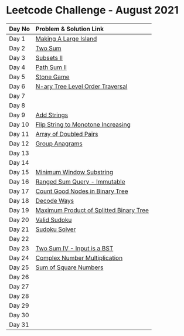 # Leetcode Challenge - August 2021





| Day No | Problem & Solution Link |
| :--- | :--- |
| Day 1 | [Making A Large Island](../../difficulty-based-problem-index/leetcode-hard/leetcode-827-making-a-large-island.md) |
| Day 2 | [Two Sum](../../difficulty-based-problem-index/leetcode-easy/leetcode-1-two-sum.md) |
| Day 3 | [Subsets II](../../difficulty-based-problem-index/leetcode-medium/leetcode-90-subsets-ii.md) |
| Day 4 | [Path Sum II](../../difficulty-based-problem-index/leetcode-medium/leetcode-113-path-sum-ii.md) |
| Day 5 | [Stone Game](../../difficulty-based-problem-index/leetcode-medium/leetcode-877-stone-game.md) |
| Day 6 | [N-ary Tree Level Order Traversal](../../difficulty-based-problem-index/leetcode-medium/leetcode-429-n-ary-tree-level-order-traversal.md) |
| Day 7 |  |
| Day 8 |  |
| Day 9 | [Add Strings](../../difficulty-based-problem-index/leetcode-easy/leetcode-415-add-strings.md) |
| Day 10 | [Flip String to Monotone Increasing](../../difficulty-based-problem-index/leetcode-medium/leetcode-926-flip-string-to-monotone-increasing.md) |
| Day 11 | [Array of Doubled Pairs](../../difficulty-based-problem-index/leetcode-medium/leetcode-954-array-of-doubled-pairs.md) |
| Day 12 | [Group Anagrams](../../difficulty-based-problem-index/leetcode-medium/leetcode-49-group-anagrams.md) |
| Day 13 |  |
| Day 14 |  |
| Day 15 | [Minimum Window Substring](../../difficulty-based-problem-index/leetcode-hard/leetcode-76-minimum-window-substring.md) |
| Day 16 | [Ranged Sum Query - Immutable](../../difficulty-based-problem-index/leetcode-easy/leetcode-303-range-sum-query-immutable.md) |
| Day 17 | [Count Good Nodes in Binary Tree](../../difficulty-based-problem-index/leetcode-medium/leetcode-1448-count-good-nodes-in-binary-tree.md) |
| Day 18 | [Decode Ways](../../difficulty-based-problem-index/leetcode-medium/leetcode-91-decode-ways.md) |
| Day 19 | [Maximum Product of Splitted Binary Tree](../../difficulty-based-problem-index/leetcode-medium/leetcode-1339-maximum-product-of-splitted-binary-tree.md) |
| Day 20 | [Valid Sudoku](../../difficulty-based-problem-index/leetcode-medium/leetcode-36-valid-sudoku.md) |
| Day 21 | [Sudoku Solver](../../difficulty-based-problem-index/leetcode-hard/leetcode-37-sudoku-solver.md) |
| Day 22 |  |
| Day 23 | [Two Sum IV - Input is a BST](../../difficulty-based-problem-index/leetcode-easy/leetcode-653-two-sum-iv-input-is-a-bst.md) |
| Day 24 | [Complex Number Multiplication](../../difficulty-based-problem-index/leetcode-medium/leetcode-537-complex-number-multiplication.md) |
| Day 25 | [Sum of Square Numbers](../../difficulty-based-problem-index/leetcode-medium/leetcode-633-sum-of-square-numbers.md) |
| Day 26 |  |
| Day 27 |  |
| Day 28 |  |
| Day 29 |  |
| Day 30 |  |
| Day 31 |  |

